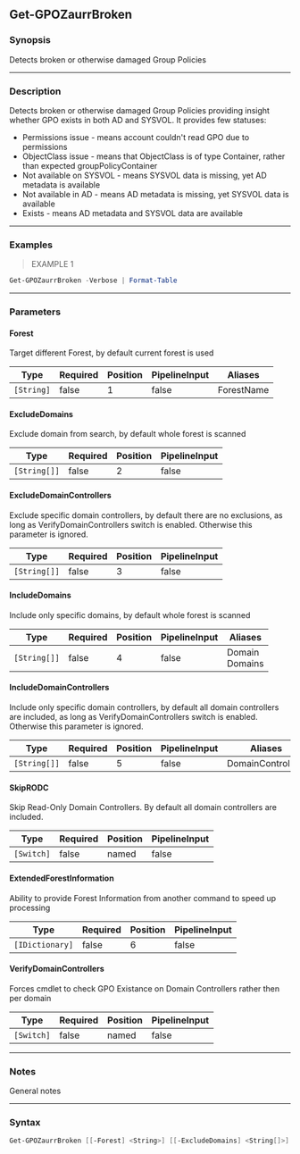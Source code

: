 Get-GPOZaurrBroken
------------------

### Synopsis
Detects broken or otherwise damaged Group Policies

---

### Description

Detects broken or otherwise damaged Group Policies providing insight whether GPO exists in both AD and SYSVOL.
It provides few statuses:
- Permissions issue - means account couldn't read GPO due to permissions
- ObjectClass issue - means that ObjectClass is of type Container, rather than expected groupPolicyContainer
- Not available on SYSVOL - means SYSVOL data is missing, yet AD metadata is available
- Not available in AD - means AD metadata is missing, yet SYSVOL data is available
- Exists - means AD metadata and SYSVOL data are available

---

### Examples
> EXAMPLE 1

```PowerShell
Get-GPOZaurrBroken -Verbose | Format-Table
```

---

### Parameters
#### **Forest**
Target different Forest, by default current forest is used

|Type      |Required|Position|PipelineInput|Aliases   |
|----------|--------|--------|-------------|----------|
|`[String]`|false   |1       |false        |ForestName|

#### **ExcludeDomains**
Exclude domain from search, by default whole forest is scanned

|Type        |Required|Position|PipelineInput|
|------------|--------|--------|-------------|
|`[String[]]`|false   |2       |false        |

#### **ExcludeDomainControllers**
Exclude specific domain controllers, by default there are no exclusions, as long as VerifyDomainControllers switch is enabled. Otherwise this parameter is ignored.

|Type        |Required|Position|PipelineInput|
|------------|--------|--------|-------------|
|`[String[]]`|false   |3       |false        |

#### **IncludeDomains**
Include only specific domains, by default whole forest is scanned

|Type        |Required|Position|PipelineInput|Aliases           |
|------------|--------|--------|-------------|------------------|
|`[String[]]`|false   |4       |false        |Domain<br/>Domains|

#### **IncludeDomainControllers**
Include only specific domain controllers, by default all domain controllers are included, as long as VerifyDomainControllers switch is enabled. Otherwise this parameter is ignored.

|Type        |Required|Position|PipelineInput|Aliases          |
|------------|--------|--------|-------------|-----------------|
|`[String[]]`|false   |5       |false        |DomainControllers|

#### **SkipRODC**
Skip Read-Only Domain Controllers. By default all domain controllers are included.

|Type      |Required|Position|PipelineInput|
|----------|--------|--------|-------------|
|`[Switch]`|false   |named   |false        |

#### **ExtendedForestInformation**
Ability to provide Forest Information from another command to speed up processing

|Type           |Required|Position|PipelineInput|
|---------------|--------|--------|-------------|
|`[IDictionary]`|false   |6       |false        |

#### **VerifyDomainControllers**
Forces cmdlet to check GPO Existance on Domain Controllers rather then per domain

|Type      |Required|Position|PipelineInput|
|----------|--------|--------|-------------|
|`[Switch]`|false   |named   |false        |

---

### Notes
General notes

---

### Syntax
```PowerShell
Get-GPOZaurrBroken [[-Forest] <String>] [[-ExcludeDomains] <String[]>] [[-ExcludeDomainControllers] <String[]>] [[-IncludeDomains] <String[]>] [[-IncludeDomainControllers] <String[]>] [-SkipRODC] [[-ExtendedForestInformation] <IDictionary>] [-VerifyDomainControllers] [<CommonParameters>]
```

